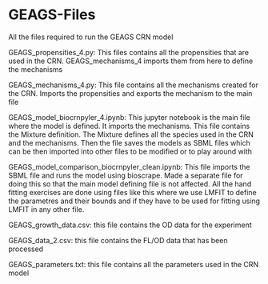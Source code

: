 # GEAGS-Files
All the files required to run the GEAGS CRN model 

GEAGS_propensities_4.py: 
This files contains all the propensities that are used in the CRN. GEAGS_mechanisms_4 imports them from here to define the mechanisms 

GEAGS_mechanisms_4.py: 
This file contains all the mechanisms created for the CRN. Imports the propensities and exports the mechanism to the main file

GEAGS_model_biocrnpyler_4.ipynb: 
This jupyter notebook is the main file where the model is defined. It imports the mechanisms. This file contains the Mixture definition. The Mixture defines all the species used in the CRN and the mechanisms. Then the file saves the models as SBML files which can be then imported into other files to be modified or to play around with

GEAGS_model_comparison_biocrnpyler_clean.ipynb: 
This file imports the SBML file and runs the model using bioscrape. Made a  separate file for doing this so that the main model defining file is not affected. All the hand fitting exercises are done using files like this where we use LMFIT to define the parametres and their bounds and if they have to be used for fitting using LMFIT in any other file. 

GEAGS_growth_data.csv: 
this file contains the OD data for the experiment 

GEAGS_data_2.csv: 
this file contains the FL/OD data that has been processed 

GEAGS_parameters.txt: 
this file contains all the parameters used in the CRN model 

